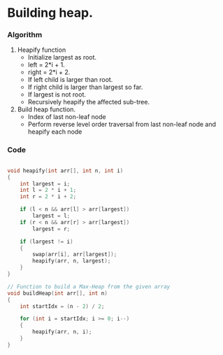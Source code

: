 # Building heap.

### Algorithm

1. Heapify function
   - Initialize largest as root.
   - left = 2\*i + 1.
   - right = 2\*i + 2.
   - If left child is larger than root.
   - If right child is larger than largest so far.
   - If largest is not root.
   - Recursively heapify the affected sub-tree.
2. Build heap function.
   - Index of last non-leaf node
   - Perform reverse level order traversal from last non-leaf node and heapify each node

### Code

```cpp

void heapify(int arr[], int n, int i)
{
    int largest = i;
    int l = 2 * i + 1;
    int r = 2 * i + 2;

    if (l < n && arr[l] > arr[largest])
        largest = l;
    if (r < n && arr[r] > arr[largest])
        largest = r;

    if (largest != i)
    {
        swap(arr[i], arr[largest]);
        heapify(arr, n, largest);
    }
}

// Function to build a Max-Heap from the given array
void buildHeap(int arr[], int n)
{
    int startIdx = (n - 2) / 2;

    for (int i = startIdx; i >= 0; i--)
    {
        heapify(arr, n, i);
    }
}
```
